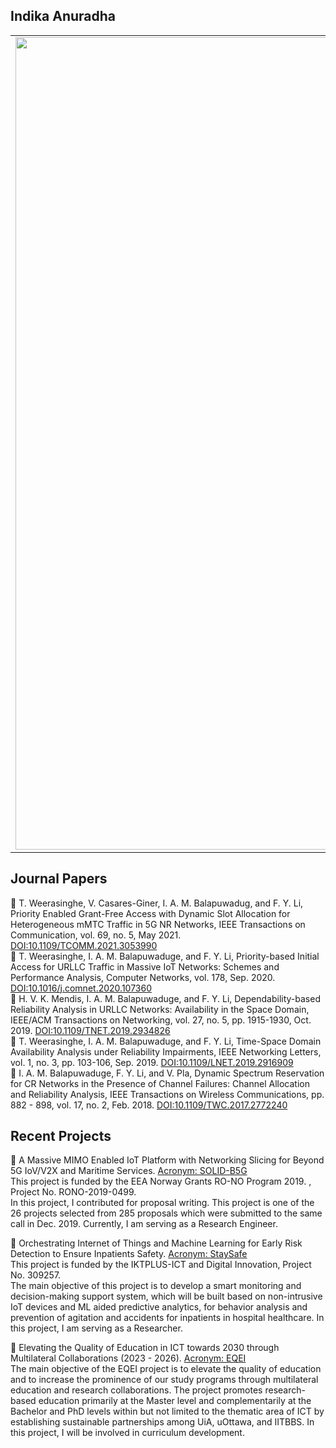 ## Indika Anuradha

<table>
   <tr>
    <td><img src="https://res.cloudinary.com/uiagder/image/upload/v1683398423/indikab_profil" width="1300"></td>
    <td>
      <ul>
        I am a Researcher at the Department of Information and Communication Technology (ICT) in University of Agder (UiA), Norway. I graduated from the University of Ruhuna (UoR), Sri Lanka with a Bachelor of Science in Engineering degree (First class Honors) in 2008. I completed my Master's degree with a specialization in ICT at the UiA, Norway in 2012. Therein, I received the award for the Best Master's thesis in the field of ICT. I received my Ph.D. from the UiA in November 2016. I worked as a Postdoctoral fellow for three years belonging to the Electronics and IoT research group at the Department of ICT at UiA. Then I worked as a Senior Lecturer at the Faculty of Engineering, UoR for two years.       
      </ul>
    </td>
  </tr>
</table>

   
## Journal Papers
📝 T. Weerasinghe, V. Casares-Giner, I. A. M. Balapuwadug, and F. Y. Li, Priority Enabled Grant-Free Access with Dynamic Slot Allocation for Heterogeneous mMTC Traffic in 5G NR Networks, IEEE Transactions on Communication, vol. 69, no. 5, May 2021. <a href="https://ieeexplore.ieee.org/document/9335255">DOI:10.1109/TCOMM.2021.3053990</a><br/>
📝 T. Weerasinghe, I. A. M. Balapuwaduge, and F. Y. Li, Priority-based Initial Access for URLLC Traffic in Massive IoT Networks: Schemes and Performance Analysis, Computer Networks, vol. 178, Sep. 2020. <a href="https://doi.org/10.1016/j.comnet.2020.107360">DOI:10.1016/j.comnet.2020.107360</a><br/>
📝 H. V. K. Mendis, I. A. M. Balapuwaduge, and F. Y. Li, Dependability-based Reliability Analysis in URLLC Networks: Availability in the Space Domain, IEEE/ACM Transactions on Networking, vol. 27, no. 5, pp. 1915-1930, Oct. 2019. <a href="https://ieeexplore.ieee.org/document/8836118">DOI:10.1109/TNET.2019.2934826</a><br/>
📝 T. Weerasinghe, I. A. M. Balapuwaduge, and F. Y. Li, Time-Space Domain Availability Analysis under Reliability Impairments, IEEE Networking Letters, vol. 1, no. 3, pp. 103-106, Sep. 2019. <a href="https://ieeexplore.ieee.org/document/8715374">DOI:10.1109/LNET.2019.2916909</a><br/>
📝 I. A. M. Balapuwaduge, F. Y. Li, and V. Pla, Dynamic Spectrum Reservation for CR Networks in the Presence of Channel Failures: Channel Allocation and Reliability Analysis, IEEE Transactions on Wireless Communications, pp. 882 - 898, vol. 17, no. 2, Feb. 2018. <a href="http://ieeexplore.ieee.org/document/8107521">DOI:10.1109/TWC.2017.2772240</a><br/> 
   
## Recent Projects
📝 A Massive MIMO Enabled IoT Platform with Networking Slicing for Beyond 5G IoV/V2X and Maritime Services. [Acronym: SOLID-B5G](https://solid-b5g.upb.ro/)<br>
This project is funded by the EEA Norway Grants RO-NO Program 2019. , Project No. RONO-2019-0499.<br>
In this project, I contributed for proposal writing. This project is one of the 26 projects selected from 285 proposals which were submitted to the same call in Dec. 2019. Currently, I am serving as a Research Engineer.

📝 Orchestrating Internet of Things and Machine Learning for Early Risk Detection to Ensure Inpatients Safety. [Acronym: StaySafe](https://prosjektbanken.forskningsradet.no/project/FORISS/309257)<br>
This project is funded by the IKTPLUS-ICT and Digital Innovation, Project No. 309257.<br>
The main objective of this project is to develop a smart monitoring and decision-making support system, which will be built based on non-intrusive IoT devices and ML aided predictive analytics, for behavior analysis and prevention of agitation and accidents for inpatients in hospital healthcare. In this project, I am serving as a Researcher.

 📝 Elevating the Quality of Education in ICT towards 2030 through Multilateral Collaborations (2023 - 2026). [Acronym: EQEI](https://www.uia.no/en/research/research-projects/elevating-the-quality-of-education-in-ict-towards-2030-through-multilateral-collaborations-eqei)<br>
The main objective of the EQEI project is to elevate the quality of education and to increase the prominence of our study programs through multilateral education and research collaborations. The project promotes research-based education primarily at the Master level and complementarily at the Bachelor and PhD levels within but not limited to the thematic area of ICT by establishing sustainable partnerships among UiA, uOttawa, and IITBBS. In this project, I will be involved in curriculum development.
  


